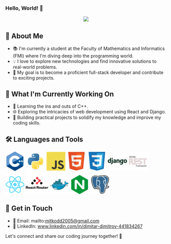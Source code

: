 <style>
  .white {
    width: 20px;
    height: 20px;
  }
</style>

### Hello, World! 👋

<div id='header' align='center'>
  <img src='https://media2.giphy.com/media/v1.Y2lkPTc5MGI3NjExdzNndHY2bmM5ZXVlY24xN3gxNjJjcDh2MnYwM3NkMTcyanlwdHlpciZlcD12MV9pbnRlcm5hbF9naWZfYnlfaWQmY3Q9cw/M9gbBd9nbDrOTu1Mqx/giphy.gif' width='100'>
</div>

## 🌱 About Me

- 📚 I'm currently a student at the Faculty of Mathematics and Informatics (FMI) where I'm diving deep into the programming world.
- 💡 I love to explore new technologies and find innovative solutions to real-world problems.
- 🎯 My goal is to become a proficient full-stack developer and contribute to exciting projects.

## 💼 What I'm Currently Working On

- 🐍 Learning the ins and outs of C++.
- 🌐 Exploring the intricacies of web development using React and Django.
- 🚀 Building practical projects to solidify my knowledge and improve my coding skills.

## 🛠️ Languages and Tools
<div>
  <img src="https://github.com/devicons/devicon/blob/master/icons/cplusplus/cplusplus-original.svg" width='60' height='60' />
  <img src='https://raw.githubusercontent.com/devicons/devicon/1119b9f84c0290e0f0b38982099a2bd027a48bf1/icons/python/python-original.svg' width='60' height='60'>
  <img src='https://raw.githubusercontent.com/devicons/devicon/1119b9f84c0290e0f0b38982099a2bd027a48bf1/icons/javascript/javascript-original.svg' width='60' height='60'>
  <img src='https://raw.githubusercontent.com/devicons/devicon/1119b9f84c0290e0f0b38982099a2bd027a48bf1/icons/html5/html5-original.svg' width='60' height='60'>
  <img src='https://raw.githubusercontent.com/devicons/devicon/1119b9f84c0290e0f0b38982099a2bd027a48bf1/icons/css3/css3-original.svg' width='60' height='60'>
  <img src='https://raw.githubusercontent.com/devicons/devicon/1119b9f84c0290e0f0b38982099a2bd027a48bf1/icons/django/django-plain-wordmark.svg' width='60' height='60'>
  <img src='https://github.com/devicons/devicon/blob/master/icons/djangorest/djangorest-original.svg' width='60' height='60'>
  <img src="https://github.com/devicons/devicon/blob/master/icons/react/react-original.svg" width='60' height='60' />
  <img src="https://github.com/devicons/devicon/blob/master/icons/reactrouter/reactrouter-original-wordmark.svg" width='70' height='70' />
  <img src='https://raw.githubusercontent.com/devicons/devicon/1119b9f84c0290e0f0b38982099a2bd027a48bf1/icons/docker/docker-original.svg' width='60' height='60'>
  <img src="https://github.com/devicons/devicon/blob/master/icons/nginx/nginx-original.svg" width='60' height='60' />
  <img src='https://raw.githubusercontent.com/devicons/devicon/1119b9f84c0290e0f0b38982099a2bd027a48bf1/icons/postgresql/postgresql-original.svg' width='60' height='60'>
</div>

## 🌟 Get in Touch

- 📧 Email: mailto:mitkodd2005@gmail.com
- 💼 LinkedIn: www.linkedin.com/in/dimitar-dimitrov-441834267

Let's connect and share our coding journey together! 🚀
